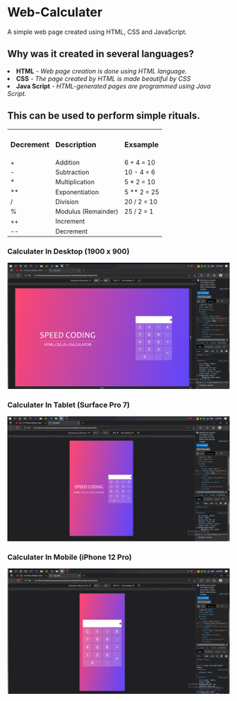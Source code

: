 # Web-Calculater
A simple web page created using HTML, CSS and JavaScript.

<h2>Why was it created in several languages?</h2>
<li><b>HTML</b> - <i>Web page creation is done using HTML language.</i></li>
<li><b>CSS</b> - <i>The page created by HTML is made beautiful by CSS</i></li>
<li><b>Java Script</b> - <i>HTML-generated pages are programmed using Java Script.</i></li>

<h2>This can be used to perform simple rituals.</h2>
<table>
  <tr>
    <td><h3>Decrement</h3></td>
    <td><h3>Description</h3></td>
    <td><h3>Exsample</h3></td>
  </tr>
  
  <tr>
    <td> + </td>
    <td>Addition</td>
    <td>6 + 4 = 10</td>
  </tr>
  
  <tr>
    <td>-</td>
    <td>Subtraction</td>
    <td>10 - 4 = 6</td>
  </tr>
  
  <tr>
    <td>*</td>
    <td>Multiplication</td>
    <td>5 * 2 = 10</td>
  </tr>
  
  <tr>
    <td>**</td>
    <td>Exponentiation</td>
    <td>5 ** 2 = 25</td>
  </tr>

  <tr>
    <td>/</td>
    <td>Division</td>
    <td>20 / 2 = 10</td>
  </tr>
  
  <tr>
    <td>%</td>
    <td>Modulus (Remainder)</td>
    <td>25 / 2 = 1</td>
  </tr>
  
  <tr>
    <td>++</td>
    <td>Increment</td>
    <td></td>
  </tr>
  
  <tr>
    <td>--</td>
    <td>Decrement</td>
    <td></td>
  </tr>
</table>

<h3>Calculater In Desktop (1900 x 900)</h3>
  <img src="git-img/desktop.png">
  
<h3>Calculater In Tablet (Surface Pro 7)</h3>
  <img src="git-img/tablet.png">

<h3>Calculater In Mobile (iPhone 12 Pro)</h3>
  <img src="git-img/mobile.png">

